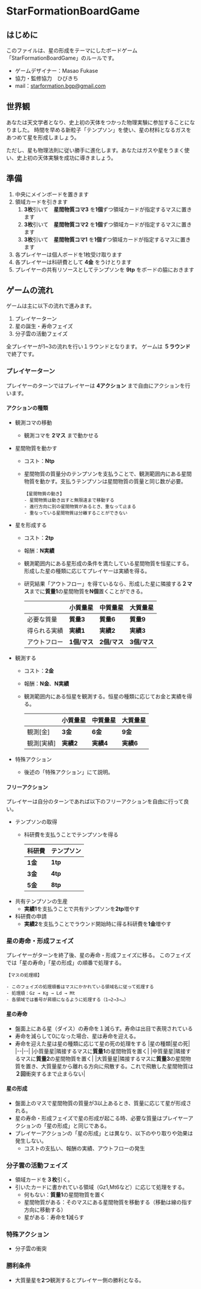 # StarFormationBoardGame

## はじめに

このファイルは、星の形成をテーマにしたボードゲーム「StarFormationBoardGame」のルールです。

- ゲームデザイナー：Masao Fukase
- 協力・監修協力　ひびきち
- mail：<starformation.bgp@gmail.com>

## 世界観

あなたは天文学者となり、史上初の天体をつかった物理実験に参加することになりました。
時間を早める新粒子「テンプソン」を使い、星の材料となるガスをあつめて星を形成しましょう。

ただし、星も物理法則に従い勝手に進化します。あなたはガスや星をうまく使い、史上初の天体実験を成功に導きましょう。

## 準備

1. 中央にメインボードを置きます
1. 領域カードを引きます
   1. **3枚**引いて　**星間物質コマ3** を**1個**ずつ領域カードが指定するマスに置きます
   2. **3枚**引いて　**星間物質コマ2** を**1個**ずつ領域カードが指定するマスに置きます
   3. **3枚**引いて　**星間物質コマ1** を**1個**ずつ領域カードが指定するマスに置きます
1. 各プレイヤーは個人ボードを1枚受け取ります
1. 各プレイヤーは科研費として **4金** をうけとります
1. プレイヤーの共有リソースとしてテンプソンを **9tp** をボードの脇におきます

## ゲームの流れ

ゲームは主に以下の流れで進みます。

1. プレイヤーターン
2. 星の誕生・寿命フェイズ
3. 分子雲の活動フェイズ

全プレイヤーが1~3の流れを行い１ラウンドとなります。
ゲームは **５ラウンド** で終了です。

### プレイヤーターン

プレイヤーのターンではプレイヤーは **4アクション** まで自由にアクションを行います。

#### アクションの種類

- 観測コマの移動
  - 観測コマを **2マス** まで動かせる
  
- 星間物質を動かす
  - コスト：**Ntp**
  - 星間物質の質量分のテンプソンを支払うことで、観測範囲内にある星間物質を動かす。支払うテンプソンは星間物質の質量と同じ数が必要。

        【星間物質の動き】
        - 星間物質は動き出すと無限遠まで移動する
        - 進行方向に別の星間物質があるとき、重なって止まる
        - 重なっている星間物質は分離することができない

- 星を形成する
  - コスト：**2tp**
  - 報酬：**N実績**
  - 観測範囲内にある星形成の条件を満たしている星間物質を恒星にする。形成した星の種類に応じてプレイヤーは実績を得る。
  - 研究結果「アウトフロー」を得ているなら、形成した星に隣接する**２マス**までに**質量1**の星間物質を**N個**置くことができる。

    ||小質量星|中質量星|大質量星|
    |--|--|--|--|
    |必要な質量|**質量3**|**質量6**|**質量9**|
    |得られる実績|**実績1**|**実績2**|**実績3**|
    |アウトフロー|**1個/マス**|**2個/マス**|**3個/マス**|

- 観測する
  - コスト：**2金**
  - 報酬：**N金**、**N実績**
  - 観測範囲内にある恒星を観測する。恒星の種類に応じてお金と実績を得る。

    ||小質量星|中質量星|大質量星|
    |--|--|--|--|
    |観測[金]|**3金**|**6金**|**9金**|
    |観測[実績]|**実績2**|**実績4**|**実績6**|

- 特殊アクション
  - 後述の「特殊アクション」にて説明。

#### フリーアクション

プレイヤーは自分のターンであれば以下のフリーアクションを自由に行って良い。

- テンプソンの取得
  - 科研費を支払うことでテンプソンを得る
  
    |科研費|テンプソン|
    |--|--|
    |**1金**|**1tp**|
    |**3金**|**4tp**|
    |**5金**|**8tp**|
- 共有テンプソンの生産
  - **実績1**を支払うことで共有テンプソンを**2tp**増やす
- 科研費の申請
  - **実績2**を支払うことでラウンド開始時に得る科研費を**1金**増やす

### 星の寿命・形成フェイズ

プレイヤーがターンを終了後、星の寿命・形成フェイズに移る。
このフェイズでは「星の寿命」「星の形成」の順番で処理する。

    【マスの処理順】

    - このフェイズの処理順番はマスにかかれている領域名に従って処理する
    - 処理順：Gz → Kg → Ld → Mt
    - 各領域では番号が昇順になるように処理する（1→2→3→…）

#### 星の寿命
- 盤面上にある星（ダイス）の寿命を１減らす。寿命は出目で表現されている
- 寿命を減らして0になった場合、星は寿命を迎える。
- 寿命を迎えた星は星の種類に応じて星の死の処理をする
    |星の種類|星の死|
    |--|--|
    |小質量星|隣接するマスに**質量1**の星間物質を置く|
    |中質量星|隣接するマスに**質量2**の星間物質を置く|
    |大質量星|隣接するマスに**質量3**の星間物質を置き、大質量星から離れる方向に飛散する。これで飛散した星間物質は**２回**衝突するまで止まらない|

#### 星の形成
- 盤面上のマスで星間物質の質量が3以上あるとき、質量に応じて星が形成される。
- 星の寿命・形成フェイズで星の形成が起こる時、必要な質量はプレイヤーアクションの「星の形成」と同じである。
- プレイヤーアクションの「星の形成」とは異なり、以下のやり取りや効果は発生しない。
  - コストの支払い、報酬の実績、アウトフローの発生

### 分子雲の活動フェイズ
- 領域カードを**３枚**引く。
- 引いたカードに書かれている領域（Gz1,Mt6など）に応じて処理をする。
  - 何もない：**質量1**の星間物質を置く
  - 星間物質がある：そのマスにある星間物質を移動する（移動は線の指す方向に移動する）
  - 星がある：寿命を**1**減らす

### 特殊アクション

- 分子雲の衝突

### 勝利条件

- 大質量星を**2つ**観測するとプレイヤー側の勝利となる。